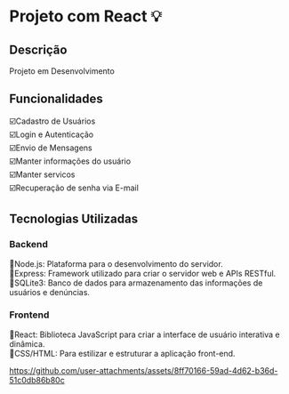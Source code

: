 # Projeto com React :bulb:
## Descrição
Projeto em Desenvolvimento

## Funcionalidades
:ballot_box_with_check:Cadastro de Usuários<br>
:ballot_box_with_check:Login e Autenticação<br>
:ballot_box_with_check:Envio de Mensagens<br>
:ballot_box_with_check:Manter informações do usuário<br>
:ballot_box_with_check:Manter servicos<br>
:ballot_box_with_check:Recuperação de senha via E-mail<br>

## Tecnologias Utilizadas

### Backend
:diamond_shape_with_a_dot_inside:Node.js: Plataforma para o desenvolvimento do servidor.<br>
:diamond_shape_with_a_dot_inside:Express: Framework utilizado para criar o servidor web e APIs RESTful.<br>
:diamond_shape_with_a_dot_inside:SQLite3: Banco de dados para armazenamento das informações de usuários e denúncias.<br>
### Frontend
:diamond_shape_with_a_dot_inside:React: Biblioteca JavaScript para criar a interface de usuário interativa e dinâmica.<br>
:diamond_shape_with_a_dot_inside:CSS/HTML: Para estilizar e estruturar a aplicação front-end.<br>






https://github.com/user-attachments/assets/8ff70166-59ad-4d62-b36d-51c0db86b80c

